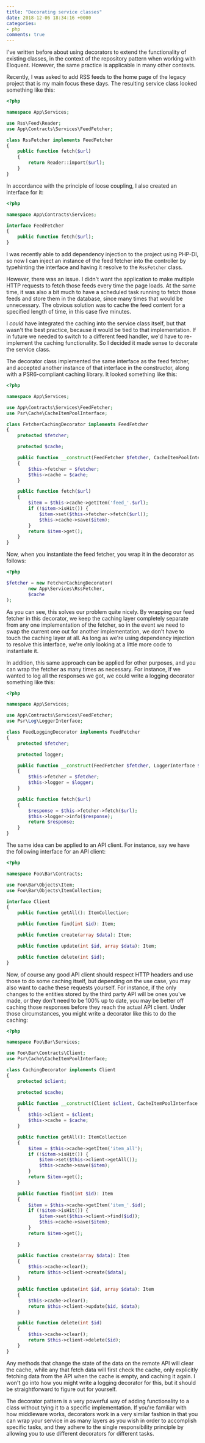 ```yaml
---
title: "Decorating service classes"
date: 2018-12-06 18:34:16 +0000
categories:
- php
comments: true
---
```


I've written before about using decorators to extend the functionality of existing classes, in the context of the repository pattern when working with Eloquent. However, the same practice is applicable in many other contexts.

Recently, I was asked to add RSS feeds to the home page of the legacy project that is my main focus these days. The resulting service class looked something like this:

```php
<?php

namespace App\Services;

use Rss\Feed\Reader;
use App\Contracts\Services\FeedFetcher;

class RssFetcher implements FeedFetcher
{
    public function fetch($url)
    {
        return Reader::import($url);
    }
}
```

In accordance with the principle of loose coupling, I also created an interface for it:

```php
<?php

namespace App\Contracts\Services;

interface FeedFetcher
{
    public function fetch($url);
}
```

I was recently able to add dependency injection to the project using PHP-DI, so now I can inject an instance of the feed fetcher into the controller by typehinting the interface and having it resolve to the `RssFetcher` class.

However, there was an issue. I didn't want the application to make multiple HTTP requests to fetch those feeds every time the page loads. At the same time, it was also a bit much to have a scheduled task running to fetch those feeds and store them in the database, since many times that would be unnecessary. The obvious solution was to cache the feed content for a specified length of time, in this case five minutes.

I *could* have integrated the caching into the service class itself, but that wasn't the best practice, because it would be tied to that implementation. If in future we needed to switch to a different feed handler, we'd have to re-implement the caching functionality. So I decided it made sense to decorate the service class.

The decorator class implemented the same interface as the feed fetcher, and accepted another instance of that interface in the constructor, along with a PSR6-compliant caching library. It looked something like this:

```php
<?php

namespace App\Services;

use App\Contracts\Services\FeedFetcher;
use Psr\Cache\CacheItemPoolInterface;

class FetcherCachingDecorator implements FeedFetcher
{
    protected $fetcher;

    protected $cache;

    public function __construct(FeedFetcher $fetcher, CacheItemPoolInterface $cache)
    {
        $this->fetcher = $fetcher;
        $this->cache = $cache;
    }

    public function fetch($url)
    {
        $item = $this->cache->getItem('feed_'.$url);
        if (!$item->isHit()) {
            $item->set($this->fetcher->fetch($url));
            $this->cache->save($item);
        }
        return $item->get();
    }
}
```

Now, when you instantiate the feed fetcher, you wrap it in the decorator as follows:

```php
<?php

$fetcher = new FetcherCachingDecorator(
        new App\Services\RssFetcher,
        $cache
);
```

As you can see, this solves our problem quite nicely. By wrapping our feed fetcher in this decorator, we keep the caching layer completely separate from any one implementation of the fetcher, so in the event we need to swap the current one out for another implementation, we don't have to touch the caching layer at all. As long as we're using dependency injection to resolve this interface, we're only looking at a little more code to instantiate it.

In addition, this same approach can be applied for other purposes, and you can wrap the fetcher as many times as necessary. For instance, if we wanted to log all the responses we got, we could write a logging decorator something like this:

```php
<?php

namespace App\Services;

use App\Contracts\Services\FeedFetcher;
use Psr\Log\LoggerInterface;

class FeedLoggingDecorator implements FeedFetcher
{
    protected $fetcher;

    protected logger;

    public function __construct(FeedFetcher $fetcher, LoggerInterface $logger)
    {
        $this->fetcher = $fetcher;
        $this->logger = $logger;
    }

    public function fetch($url)
    {
        $response = $this->fetcher->fetch($url);
        $this->logger->info($response);
        return $response;
    }
}
```

The same idea can be applied to an API client. For instance, say we have the following interface for an API client:

```php
<?php

namespace Foo\Bar\Contracts;

use Foo\Bar\Objects\Item;
use Foo\Bar\Objects\ItemCollection;

interface Client
{
    public function getAll(): ItemCollection;

    public function find(int $id): Item;

    public function create(array $data): Item;

    public function update(int $id, array $data): Item;

    public function delete(int $id);
}
```

Now, of course any good API client should respect HTTP headers and use those to do some caching itself, but depending on the use case, you may also want to cache these requests yourself. For instance, if the only changes to the entities stored by the third party API will be ones you've made, or they don't need to be 100% up to date, you may be better off caching those responses before they reach the actual API client. Under those circumstances, you might write a decorator like this to do the caching:

```php
<?php

namespace Foo\Bar\Services;

use Foo\Bar\Contracts\Client;
use Psr\Cache\CacheItemPoolInterface;

class CachingDecorator implements Client
{
    protected $client;

    protected $cache;

    public function __construct(Client $client, CacheItemPoolInterface $cache)
    {
        $this->client = $client;
        $this->cache = $cache;
    }

    public function getAll(): ItemCollection
    {
        $item = $this->cache->getItem('item_all');
        if (!$item->isHit()) {
            $item->set($this->client->getAll());
            $this->cache->save($item);
        }
        return $item->get();
    }

    public function find(int $id): Item
    {
        $item = $this->cache->getItem('item_'.$id);
        if (!$item->isHit()) {
            $item->set($this->client->find($id));
            $this->cache->save($item);
        }
        return $item->get();

    }

    public function create(array $data): Item
    {
        $this->cache->clear();
        return $this->client->create($data);
    }

    public function update(int $id, array $data): Item
    {
        $this->cache->clear();
        return $this->client->update($id, $data);
    }

    public function delete(int $id)
    {
        $this->cache->clear();
        return $this->client->delete($id);
    }
}
```

Any methods that change the state of the data on the remote API will clear the cache, while any that fetch data will first check the cache, only explicitly fetching data from the API when the cache is empty, and caching it again. I won't go into how you might write a logging decorator for this, but it should be straightforward to figure out for yourself.

The decorator pattern is a very powerful way of adding functionality to a class without tying it to a specific implementation. If you're familiar with how middleware works, decorators work in a very similar fashion in that you can wrap your service in as many layers as you wish in order to accomplish specific tasks, and they adhere to the single responsibility principle by allowing you to use different decorators for different tasks.
